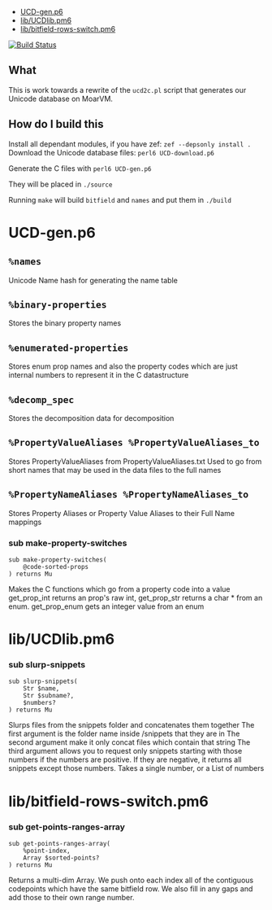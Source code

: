 * [UCD-gen.p6](#ucdgenp6)
* [lib/UCDlib.pm6](#libucdlibpm6)
* [lib/bitfield-rows-switch.pm6](#libbitfieldrowsswitchpm6)

[![Build Status](https://travis-ci.org/samcv/UCD.svg?branch=master)](https://travis-ci.org/samcv/UCD)

## What
This is work towards a rewrite of the `ucd2c.pl` script that generates our
Unicode database on MoarVM.

## How do I build this
Install all dependant modules, if you have zef:
`zef --depsonly install .`
Download the Unicode database files:
`perl6 UCD-download.p6`

Generate the C files with
`perl6 UCD-gen.p6`

They will be placed in `./source`

Running `make` will build `bitfield` and `names` and put them in `./build`

# UCD-gen.p6

`%names`
--------

Unicode Name hash for generating the name table

`%binary-properties`
--------------------

Stores the binary property names

`%enumerated-properties`
------------------------

Stores enum prop names and also the property codes which are just internal numbers to represent it in the C datastructure

`%decomp_spec`
--------------

Stores the decomposition data for decomposition

`%PropertyValueAliases %PropertyValueAliases_to`
------------------------------------------------

Stores PropertyValueAliases from PropertyValueAliases.txt Used to go from short names that may be used in the data files to the full names

`%PropertyNameAliases %PropertyNameAliases_to`
----------------------------------------------

Stores Property Aliases or Property Value Aliases to their Full Name mappings

### sub make-property-switches

```perl6
sub make-property-switches(
    @code-sorted-props
) returns Mu
```

Makes the C functions which go from a property code into a value get_prop_int returns an prop's raw int, get_prop_str returns a char * from an enum. get_prop_enum gets an integer value from an enum
 
# lib/UCDlib.pm6

### sub slurp-snippets

```perl6
sub slurp-snippets(
    Str $name, 
    Str $subname?, 
    $numbers?
) returns Mu
```

Slurps files from the snippets folder and concatenates them together The first argument is the folder name inside /snippets that they are in The second argument make it only concat files which contain that string The third argument allows you to request only snippets starting with those numbers if the numbers are positive. If they are negative, it returns all snippets except those numbers. Takes a single number, or a List of numbers
 
# lib/bitfield-rows-switch.pm6

### sub get-points-ranges-array

```perl6
sub get-points-ranges-array(
    %point-index, 
    Array $sorted-points?
) returns Mu
```

Returns a multi-dim Array. We push onto each index all of the contiguous codepoints which have the same bitfield row. We also fill in any gaps and add those to their own range number.